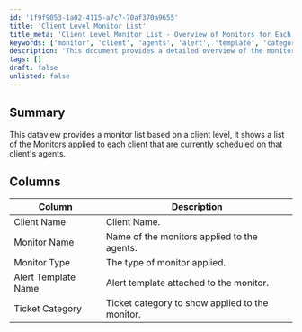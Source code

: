 ```yaml
---
id: '1f9f9053-1a02-4115-a7c7-70af370a9655'
title: 'Client Level Monitor List'
title_meta: 'Client Level Monitor List - Overview of Monitors for Each Client'
keywords: ['monitor', 'client', 'agents', 'alert', 'template', 'category']
description: 'This document provides a detailed overview of the monitor list at the client level, showcasing the monitors currently scheduled on each client’s agents, along with their respective types and associated alert templates.'
tags: []
draft: false
unlisted: false
---
```

## Summary

This dataview provides a monitor list based on a client level, it shows a list of the Monitors applied to each client that are currently scheduled on that client's agents.

## Columns

| Column                | Description                                         |
|----------------------|-----------------------------------------------------|
| Client Name          | Client Name.                                       |
| Monitor Name         | Name of the monitors applied to the agents.        |
| Monitor Type         | The type of monitor applied.                        |
| Alert Template Name   | Alert template attached to the monitor.            |
| Ticket Category      | Ticket category to show applied to the monitor.    |












